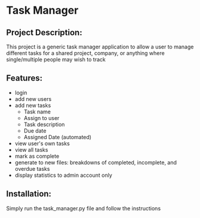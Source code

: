 # Task Manager  
  
## Project Description:  
This project is a generic task manager application to
allow a user to manage different tasks for a shared project, company,
or anything where single/multiple people may wish to track  
  
## Features:
- login
- add new users
- add new tasks
  - Task name
  - Assign to user
  - Task description
  - Due date
  - Assigned Date (automated)
- view user's own tasks
- view all tasks
- mark as complete
- generate to new files: breakdowns of completed, incomplete, and overdue tasks
- display statistics to admin account only

## Installation:
Simply run the task_manager.py file and follow the instructions
